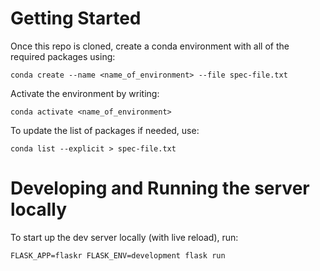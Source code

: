 # Getting Started
Once this repo is cloned, create a conda environment with all of the required packages using:
```
conda create --name <name_of_environment> --file spec-file.txt
```
Activate the environment by writing:
```
conda activate <name_of_environment>
```

To update the list of packages if needed, use:
```
conda list --explicit > spec-file.txt
```

# Developing and Running the server locally
To start up the dev server locally (with live reload), run:
```
FLASK_APP=flaskr FLASK_ENV=development flask run
```
